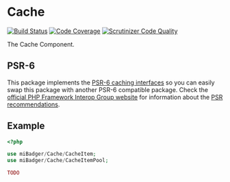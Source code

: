 # Cache

[![Build Status](https://scrutinizer-ci.com/g/miBadger/miBadger.Cache/badges/build.png?b=master)](https://scrutinizer-ci.com/g/miBadger/miBadger.Cache/build-status/master)
[![Code Coverage](https://scrutinizer-ci.com/g/miBadger/miBadger.Cache/badges/coverage.png?b=master)](https://scrutinizer-ci.com/g/miBadger/miBadger.Cache/?branch=master)
[![Scrutinizer Code Quality](https://scrutinizer-ci.com/g/miBadger/miBadger.Cache/badges/quality-score.png?b=master)](https://scrutinizer-ci.com/g/miBadger/miBadger.Cache/?branch=master)

The Cache Component.

## PSR-6

This package implements the [PSR-6 caching interfaces](http://www.php-fig.org/psr/psr-6/) so you can easily swap this package with another PSR-6 compatible package. Check the [official PHP Framework Interop Group website](http://www.php-fig.org) for information about the [PSR recommendations](http://www.php-fig.org/psr/).

## Example

```php
<?php

use miBadger/Cache/CacheItem;
use miBadger/Cache/CacheItemPool;

TODO
```
